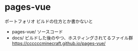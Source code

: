 # pages-vue
ポートフォリオ
ビルドの仕方とか書かないと
* pages-vue/ ソースコード
* docs/ ビルドした後のやつ、ホスティングされてるファイル群
https://ccccccminecraft.github.io/pages-vue/
